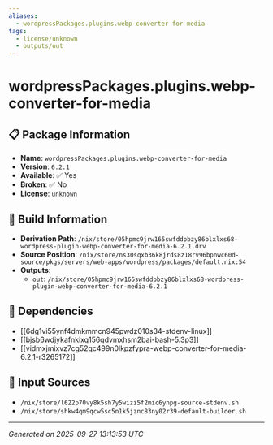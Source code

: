 ```yaml
---
aliases:
  - wordpressPackages.plugins.webp-converter-for-media
tags:
  - license/unknown
  - outputs/out
---
```


# wordpressPackages.plugins.webp-converter-for-media

## 📋 Package Information

- **Name**: `wordpressPackages.plugins.webp-converter-for-media`
- **Version**: `6.2.1`
- **Available**: ✅ Yes
- **Broken**: ✅ No
- **License**: `unknown`

## 🔧 Build Information

- **Derivation Path**: `/nix/store/05hpmc9jrw165swfddpbzy86blxlxs68-wordpress-plugin-webp-converter-for-media-6.2.1.drv`
- **Source Position**: `/nix/store/ns30sqxb36k8jrds8z18rv96bpnwc60d-source/pkgs/servers/web-apps/wordpress/packages/default.nix:54`
- **Outputs**:
  - `out`:  `/nix/store/05hpmc9jrw165swfddpbzy86blxlxs68-wordpress-plugin-webp-converter-for-media-6.2.1`

## 🔗 Dependencies

- [[6dg1vi55ynf4dmkmmcn945pwdz010s34-stdenv-linux]]
- [[bjsb6wdjykafnkixq156qdvmxhsm2bai-bash-5.3p3]]
- [[vidmxjmixvz7cg52qc499n0lkpzfypra-webp-converter-for-media-6.2.1-r3265172]]

## 📁 Input Sources

- `/nix/store/l622p70vy8k5sh7y5wizi5f2mic6ynpg-source-stdenv.sh`
- `/nix/store/shkw4qm9qcw5sc5n1k5jznc83ny02r39-default-builder.sh`

---
*Generated on 2025-09-27 13:13:53 UTC*
